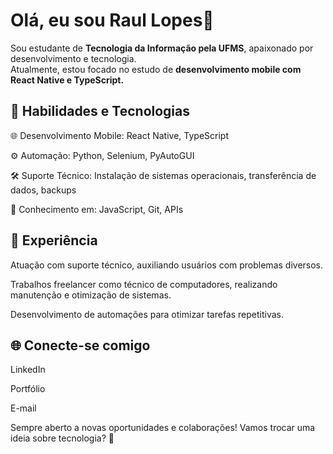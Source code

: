 <h1>Olá, eu sou Raul Lopes👋</h1>

Sou estudante de <strong>Tecnologia da Informação pela UFMS</strong>, apaixonado por desenvolvimento e tecnologia.<br> Atualmente, estou focado no estudo de <strong>desenvolvimento mobile com React Native e TypeScript.</strong>

<h2>🚀 Habilidades e Tecnologias</h2>

🌐 Desenvolvimento Mobile: React Native, TypeScript

⚙️ Automação: Python, Selenium, PyAutoGUI

🛠️ Suporte Técnico: Instalação de sistemas operacionais, transferência de dados, backups

🔧 Conhecimento em: JavaScript, Git, APIs

<h2>🌟 Experiência</h2>

Atuação com suporte técnico, auxiliando usuários com problemas diversos.

Trabalhos freelancer como técnico de computadores, realizando manutenção e otimização de sistemas.

Desenvolvimento de automações para otimizar tarefas repetitivas.

<h2>🌐 Conecte-se comigo</h2>

<a href="https://www.linkedin.com/in/rauloficial/" target="_blank" style="text-decoration: none;">LinkedIn</a>

Portfólio

E-mail

Sempre aberto a novas oportunidades e colaborações! Vamos trocar uma ideia sobre tecnologia? 🚀
